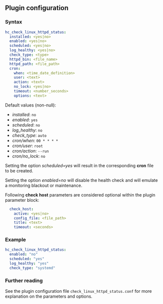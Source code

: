 ## Plugin configuration

### Syntax

```yaml
hc_check_linux_httpd_status:
  installed: <yes|no>    
  enabled: <yes|no>
  scheduled: <yes|no>
  log_healthy: <yes|no>
  check_type: <type>
  httpd_bin: <file_name>
  httpd_path: <file_path>
  cron:
    when: <time_date_definition>
    user: <text>
    action: <text>
    no_lock: <yes|no>
    timeout: <number_seconds>
    options: <text>  
```

Default values (non-null):
* *installed*: `no`
* *enabled*: `yes`
* *scheduled*: `no`
* *log_healthy*: `no`
* *check_type*: `auto`
* *cron/when*: `00 * * * *`
* *cron/user*: `root`
* *cron/action*: `--run`
* *cron/no_lock*: `no`

Setting the option *scheduled=yes* will result in the corresponding **cron** file to be created.

Setting the option *enabled=no* will disable the health check and will emulate a monitoring blackout or maintenance.

Following **check host** parameters are considered optional within the plugin parameter block:

```yaml
  check_host:
    active: <yes|no>
    config_file: <file_path>
    title: <text>
    timeout: <seconds>
```

### Example

```yaml
hc_check_linux_httpd_status:
  enabled: "no"
  scheduled: "yes"    
  log_healthy: "yes"
  check_type: "systemd"
```

### Further reading

See the plugin configuration file `check_linux_httpd_status.conf` for more explanation on the parameters and options.

